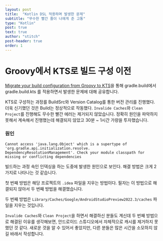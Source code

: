 ```yaml
---
layout: post
title:  "Kotlin DSL 적용하며 발생한 문제"
subtitle: "무수한 빨간 줄이 나에게 준 고통"
type: "Kotlin"
post: true
text: true
author: "stitch"
post-header: true
order: 1
---
```


# Groovy에서 KTS로 빌드 구성 이전

[Migrate your build configuration from Groovy to KTS](https://developer.android.com/studio/build/migrate-to-kts?hl=ko)을 통해 gradle.build에서 gradle.build.kts 를 적용하면서 발생한 문제에 대해 공유합니다.


KTS로 구성하는 과정를 BuildSrc와 Version Catalog를 통한 버전 관리를 진행했다. 더욱 신기했던 것은 Build는 정상적으로 작동했다. `Invalide Caches`와 `Clean Project`를 진행해도 무수한 빨간 에러는 제거되지 않았습니다.
정확히 원인을 파악하지 못해서 계속해서 진행했는데 해결되지 않았고 30분 ~ 1시간 가량을 투자했습니다.

### 원인

```
Cannot access 'java.lang.Object' which is a supertype of 'org.gradle.api.initialization.resolve.
DependencyResolutionManagement'. Check your module classpath for missing or conflicting dependencies
```

빌드하는 과정 속인 인덱싱을 하는 도중에 발생한 원인으로 보인다. 해결 방법은 크게 2가지로 나타나는 것 같습니다.

첫 번째 방법은 해당 프로젝트의 `.idea` 파일을 지우는 방법이다. 필자는 이 방법으로 해결되지 않아서 두 번째 방법을 해결했습니다.

두 번째 방법은 `Library/Caches/Google/AndroidStudioPreview2022.3/caches` 파일을 지우는 것입니다.

`Invalide Caches`와 `Clean Project`을 하면서 해결하신 분들도 계신데 두 번째 방법으로 해결된 이유를 생각해보면, 안드로이드 스튜디오에서 자체적으로 캐시를 제거하지 못했던 것 같다. 새로운 것을 알 수 있어서 좋았지만, 다른 분들은 많은 시간을 소모하지 않길 바래서 작성합니다.